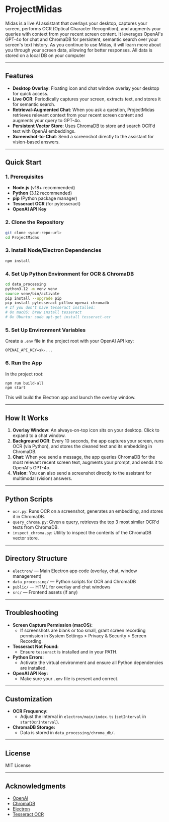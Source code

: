 # ProjectMidas

Midas is a live AI assistant that overlays your desktop, captures your screen, performs OCR (Optical Character Recognition), and augments your queries with context from your recent screen content. It leverages OpenAI's GPT-4o for chat and ChromaDB for persistent, semantic search over your screen's text history. As you continue to use Midas, it will learn more about you through your screen data, allowing for better responses. All data is stored on a local DB on your computer

---

## Features

- **Desktop Overlay**: Floating icon and chat window overlay your desktop for quick access.
- **Live OCR**: Periodically captures your screen, extracts text, and stores it for semantic search.
- **Retrieval-Augmented Chat**: When you ask a question, ProjectMidas retrieves relevant context from your recent screen content and augments your query to GPT-4o.
- **Persistent Vector Store**: Uses ChromaDB to store and search OCR'd text with OpenAI embeddings.
- **Screenshot-to-Chat**: Send a screenshot directly to the assistant for vision-based answers.

---

## Quick Start

### 1. Prerequisites

- **Node.js** (v18+ recommended)
- **Python** (3.12 recommended)
- **pip** (Python package manager)
- **Tesseract OCR** (for pytesseract)
- **OpenAI API Key**

### 2. Clone the Repository

```bash
git clone <your-repo-url>
cd ProjectMidas
```

### 3. Install Node/Electron Dependencies

```bash
npm install
```

### 4. Set Up Python Environment for OCR & ChromaDB

```bash
cd data_processing
python3.12 -m venv venv
source venv/bin/activate
pip install --upgrade pip
pip install pytesseract pillow openai chromadb
# If you don't have tesseract installed:
# On macOS: brew install tesseract
# On Ubuntu: sudo apt-get install tesseract-ocr
```

### 5. Set Up Environment Variables

Create a `.env` file in the project root with your OpenAI API key:

```
OPENAI_API_KEY=sk-...
```

### 6. Run the App

In the project root:

```bash
npm run build-all
npm start
```

This will build the Electron app and launch the overlay window.

---

## How It Works

1. **Overlay Window**: An always-on-top icon sits on your desktop. Click to expand to a chat window.
2. **Background OCR**: Every 10 seconds, the app captures your screen, runs OCR (via Python), and stores the cleaned text and its embedding in ChromaDB.
3. **Chat**: When you send a message, the app queries ChromaDB for the most relevant recent screen text, augments your prompt, and sends it to OpenAI's GPT-4o.
4. **Vision**: You can also send a screenshot directly to the assistant for multimodal (vision) answers.

---

## Python Scripts

- `ocr.py`: Runs OCR on a screenshot, generates an embedding, and stores it in ChromaDB.
- `query_chroma.py`: Given a query, retrieves the top 3 most similar OCR'd texts from ChromaDB.
- `inspect_chroma.py`: Utility to inspect the contents of the ChromaDB vector store.

---

## Directory Structure

- `electron/` — Main Electron app code (overlay, chat, window management)
- `data_processing/` — Python scripts for OCR and ChromaDB
- `public/` — HTML for overlay and chat windows
- `src/` — Frontend assets (if any)

---

## Troubleshooting

- **Screen Capture Permission (macOS):**
  - If screenshots are blank or too small, grant screen recording permission in System Settings > Privacy & Security > Screen Recording.
- **Tesseract Not Found:**
  - Ensure `tesseract` is installed and in your PATH.
- **Python Errors:**
  - Activate the virtual environment and ensure all Python dependencies are installed.
- **OpenAI API Key:**
  - Make sure your `.env` file is present and correct.

---

## Customization

- **OCR Frequency:**
  - Adjust the interval in `electron/main/index.ts` (`setInterval` in `startOcrInterval`).
- **ChromaDB Storage:**
  - Data is stored in `data_processing/chroma_db/`.

---

## License

MIT License

---

## Acknowledgments

- [OpenAI](https://openai.com/)
- [ChromaDB](https://www.trychroma.com/)
- [Electron](https://www.electronjs.org/)
- [Tesseract OCR](https://github.com/tesseract-ocr/tesseract)
